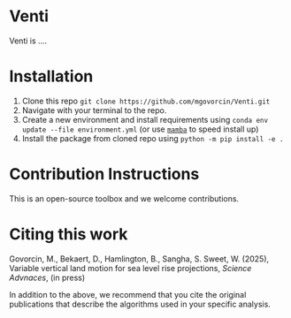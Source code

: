 # Venti

Venti is ....



# Installation

1. Clone this repo `git clone https://github.com/mgovorcin/Venti.git`
2. Navigate with your terminal to the repo.
3. Create a new environment and install requirements using `conda env update --file environment.yml` (or use [`mamba`](https://github.com/mamba-org/mamba) to speed install up)
4. Install the package from cloned repo using `python -m pip install -e .`

# Contribution Instructions

This is an open-source toolbox and we welcome contributions.

# Citing this work #

Govorcin, M., Bekaert, D., Hamlington, B., Sangha, S. Sweet, W. (2025), Variable vertical land motion for sea level rise projections, _Science Advnaces_, (in press)

In addition to the above, we recommend that you cite the original publications that describe the algorithms used in your specific analysis. 